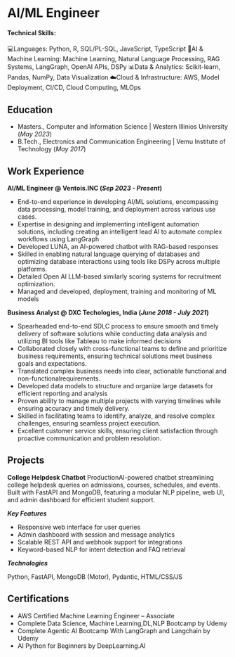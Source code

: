 # AI/ML Engineer

#### Technical Skills: 
💻Languages: Python, R, SQL/PL-SQL, JavaScript, TypeScript
🤖AI & Machine Learning: Machine Learning, Natural Language Processing, RAG Systems, LangGraph, OpenAI APIs, DSPy
📊Data & Analytics: Scikit-learn, Pandas, NumPy, Data Visualization
☁️Cloud & Infrastructure: AWS, Model Deployment, CI/CD, Cloud Computing, MLOps

## Education
- Masters., Computer and Information Science | Western Illinios University (_May 2023_)								       		          		
- B.Tech., Electronics and Communication Engineering  | Vemu Institute of Technology (_May 2017_)

## Work Experience
**AI/ML Engineer @ Ventois.INC (_Sep 2023 - Present_)**
- End-to-end experience in developing AI/ML solutions, encompassing data processing, model training, and deployment across various use cases.
- Expertise in designing and implementing intelligent automation solutions, including creating an intelligent lead AI to automate complex workflows using LangGraph
- Developed LUNA, an AI-powered chatbot with RAG-based responses
- Skilled in enabling natural language querying of databases and optimizing database interactions using tools like DSPy across multiple platforms.
- Detailed Open AI LLM-based similarly scoring systems for recruitment optimization.
- Managed and developed, deployment, training and monitoring of ML models
  
**Business Analyst @ DXC Techologies, India (_June 2018 - July 2021_)**

- Spearheaded end-to-end SDLC process to ensure smooth and timely delivery of software solutions while conducting data analysis and utilizing BI tools like Tableau to make informed
decisions
- Collaborated closely with cross-functional teams to define and prioritize business requirements, ensuring technical solutions meet business goals and expectations.
- Translated complex business needs into clear, actionable functional and non-functionalrequirements.
- Developed data models to structure and organize large datasets for efficient reporting and analysis
- Proven ability to manage multiple projects with varying timelines while ensuring accuracy and timely delivery.
- Skilled in facilitating teams to identify, analyze, and resolve complex challenges, ensuring seamless project execution.
- Excellent customer service skills, ensuring client satisfaction through proactive communication and problem resolution.

## Projects
**College Helpdesk Chatbot**
ProductionAI-powered chatbot streamlining college helpdesk queries on admissions, courses, schedules, and events. Built with FastAPI and MongoDB, featuring a modular NLP pipeline, web UI, and admin dashboard for efficient student support.  

_**Key Features**_ 
- Responsive web interface for user queries 
- Admin dashboard with session and message analytics  
- Scalable REST API and webhook support for integrations  
- Keyword-based NLP for intent detection and FAQ retrieval

_**Technologies**_

Python, FastAPI, MongoDB (Motor), Pydantic, HTML/CSS/JS


## Certifications
- AWS Certified Machine Learning Engineer – Associate
- Complete Data Science, Machine Learning,DL,NLP Bootcamp by Udemy
- Complete Agentic AI Bootcamp With LangGraph and Langchain by Udemy
- AI Python for Beginners by DeepLearning.AI
